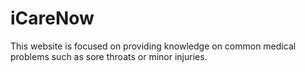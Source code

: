 # iCareNow
This website is focused on providing knowledge on common medical problems such as sore throats or minor injuries.
